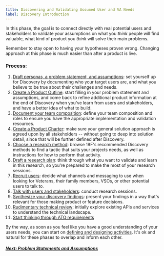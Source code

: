 ```yaml
---
title: Discovering and Validating Assumed User and VA Needs
label: Discovery Introduction
---
```

In this phase, the goal is to connect directly with real potential users and stakeholders to validate your assumptions on what you *think* people will find valuable, what kind of product you *think* will solve their main problems.

Remember to stay open to having your hypotheses proven wrong. Changing approach at this phase is much easier than after a product is live.

### Process:
1. [Draft personas, a problem statement, and assumptions](./problem-statements-and-assumptions): set yourself up for Discovery by documenting who your target users are, and what you believe to be true about their challenges and needs.
1. [Create a Product Outline](./product-outline): start filling in your problem statement and assumptions, and come back to refine additional product information at the end of Discovery when you've learn from users and stakeholders, and have a better idea of what to build.
1. [Document your team composition](./team-composition): define your team composition and roles to ensure you have the appropriate implementation and validation resources.
1. [Create a Product Charter](./product-charter): make sure your general solution approach is agreed upon by all stakeholders -- without going to deep into solution detail, since that will be further defined after Discovery.
1. <a href='https://methods.18f.gov/discover/' target="blank">Choose a research method</a>: browse 18F's recommended Discovery methods to find a tactic that suits your projects needs, as well as instructions for how to perform that activity.
1. [Draft a research plan](./draft-research-plan): think through what you want to validate and learn in this research, so you're prepared to make the most of your research sessions.
1. [Recruit users](./recruit-users): decide what channels and messaging to use when looking for Veterans, their family members, VSOs, or other potential users to talk to.
1. [Talk with users and stakeholders](./talk-with-users-and-stakeholders): conduct research sessions.
1. [Synthesize your discovery findings](./synthesize-your-findings): present your findings in a way that's relevant for those making product or feature decisions.
1. [Rudimentary technical review](./rudimentary-technical-review/): initially explore existing APIs and services to understand the technical landscape.
1. [Start thinking through ATO requirements](../deploy-your-app/ATO)

By the way, as soon as you feel like you have a good understanding of your users needs, you can start on [defining and designing activities](../design-and-define/design-and-define-intro). It's ok and natural for these phases to overlap and inform each other.

<!-- Next Button -->
<a href='./problem-statements-and-assumptions'><div class="next-button"><h5 class="next-text">Next: Problem Statements and Assumptions</h5></div></a>
